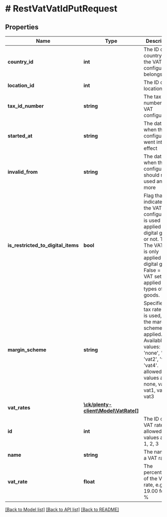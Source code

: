 # # RestVatVatIdPutRequest

## Properties

Name | Type | Description | Notes
------------ | ------------- | ------------- | -------------
**country_id** | **int** | The ID of the country that the VAT configuration belongs to | [optional]
**location_id** | **int** | The ID of the location | [optional]
**tax_id_number** | **string** | The tax id number of VAT configuration. | [optional]
**started_at** | **string** | The date when the VAT configuration went into effect | [optional]
**invalid_from** | **string** | The date when the VAT configuration should not be used any more | [optional]
**is_restricted_to_digital_items** | **bool** | Flag that indicates if the VAT configuration is used only applied to digital goods or not. True&#x3D; The VAT set is only applied to digital goods. False &#x3D; The VAT set is applied to all types of goods. | [optional]
**margin_scheme** | **string** | Specifies the tax rate that is used, when the margin scheme is applied. Available values: &#39;none&#39;, &#39;vat1&#39;, &#39;vat2&#39;, &#39;vat3&#39;, &#39;vat4&#39;. allowed values are none, vat0, vat1, vat2, vat3 | [optional]
**vat_rates** | [**\ck/plenty-client\Model\VatRate[]**](VatRate.md) |  | [optional]
**id** | **int** | The ID of the VAT rate  allowed values are 0, 1, 2, 3 |
**name** | **string** | The name of a VAT rate | [optional]
**vat_rate** | **float** | The percentage of the VAT rate, e.g. 19.00 for 19 % | [optional]

[[Back to Model list]](../../README.md#models) [[Back to API list]](../../README.md#endpoints) [[Back to README]](../../README.md)
